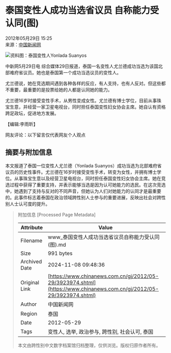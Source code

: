 # 泰国变性人成功当选省议员 自称能力受认同(图)

2012年05月29日 15:25  
来源：[中国新闻网](http://www.chinanews.com/)  

![资料图：泰国变性人Yonlada Suanyos](http://image1.chinanews.com.cn/cnsupload/big/2012/04-25/4-8/20114b308515435398fb966efc1725f8.jpg)  

中新网5月29日电 综合媒体29日报道，泰国一名变性人尤兰德成功当选为该国北部难府省议员。她也是泰国第一个成功当选议员的变性人。

尤兰德说，她在竞选期间遇到各种各样的反应，有人支持，也有人反对。但这些都不重要，最重要的是投票给她的人都是认同她的能力。

尤兰德16岁时接受变性手术，从男性变成女性。尤兰德有博士学位，目前从事珠宝生意，并经营一家卫星电视台，同时担任泰国变性妇女协会主席。她自认有资格跨足政坛，促进地方发展。

【编辑:李雨昕】  

网友评论：以下留言仅代表网友个人观点

## 摘要与附加信息

<!-- tcd_abstract -->
本文报道了泰国一位变性人尤兰德（Yonlada Suanyos）成功当选为北部难府省议员的历史性事件。尤兰德在16岁时接受变性手术，转变为女性，并拥有博士学位。从事珠宝生意以及经营卫星电视台，同时担任泰国变性妇女协会主席。她在竞选过程中获得了重要支持，并表示能够当选是因为认可她能力的选民。在这次竞选中，她遇到了支持与反对的不同声音，但她认为人们对她能力的认同才是最重要的。此事件标志着泰国在政治领域跨性别人士参与的重要进展，反映出社会对跨性别人士认可度的提升。
<!-- tcd_abstract_end -->

> 附加信息 [Processed Page Metadata]
>
> | Attribute       | Value                                  |
> |-----------------|----------------------------------------|
> | Filename        | www_泰国变性人成功当选省议员自称能力受认同(图).md                             |
> | Size            | 991 bytes                           |
> | Archived Date   | 2024-11-08 09:48:36                             |
> | Original Link   | [https://www.chinanews.com.cn/gj/2012/05-29/3923974.shtml](https://www.chinanews.com.cn/gj/2012/05-29/3923974.shtml)                       |
> | Author          | 中国新闻网                               |
> | Region          | 泰国                               |
> | Date            | 2012-05-29                                 |
> | Tags            | 变性人, 选举, 政治参与, 跨性别, 社会认可, 泰国                                 |
>
> 本文由跨性别中文数字档案馆归档整理，仅供浏览。版权归原作者所有。
>